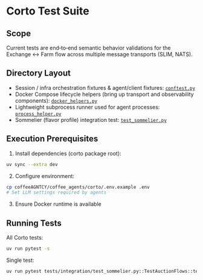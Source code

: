 # Corto Test Suite

## Scope

Current tests are end‑to‑end semantic behavior validations for the Exchange ↔ Farm flow across multiple message transports (SLIM, NATS).

## Directory Layout

- Session / infra orchestration fixtures & agent/client fixtures: [`conftest.py`](coffeeAGNTCY/coffee_agents/corto/tests/integration/conftest.py:1)
- Docker Compose lifecycle helpers (bring up transport and observability components): [`docker_helpers.py`](coffeeAGNTCY/coffee_agents/corto/tests/integration/docker_helpers.py:1)
- Lightweight subprocess runner used for agent processes: [`process_helper.py`](coffeeAGNTCY/coffee_agents/corto/tests/integration/process_helper.py:13)
- Sommelier (flavor profile) integration test: [`test_sommelier.py`](coffeeAGNTCY/coffee_agents/corto/tests/integration/test_sommelier.py:1)

## Execution Prerequisites

1. Install dependencies (corto package root):

```bash
uv sync --extra dev
```

2. Configure environment:

```bash
cp coffeeAGNTCY/coffee_agents/corto/.env.example .env
# Set LLM settings required by agents
```

3. Ensure Docker runtime is available

## Running Tests

All Corto tests:

```bash
uv run pytest -s
```

Single test:

```bash
uv run pytest tests/integration/test_sommelier.py::TestAuctionFlows::test_sommelier -s
```